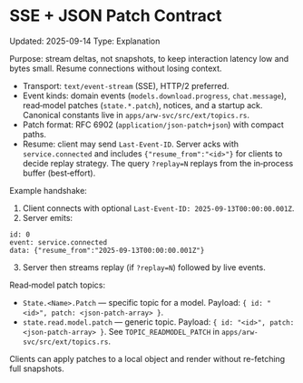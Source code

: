 # SSE + JSON Patch Contract
Updated: 2025-09-14
Type: Explanation

Purpose: stream deltas, not snapshots, to keep interaction latency low and bytes small. Resume connections without losing context.

- Transport: `text/event-stream` (SSE), HTTP/2 preferred.
- Event kinds: domain events (`models.download.progress`, `chat.message`), read‑model patches (`state.*.patch`), notices, and a startup ack. Canonical constants live in `apps/arw-svc/src/ext/topics.rs`.
- Patch format: RFC 6902 (`application/json-patch+json`) with compact paths.
- Resume: client may send `Last-Event-ID`. Server acks with `service.connected` and includes `{"resume_from":"<id>"}` for clients to decide replay strategy. The query `?replay=N` replays from the in‑process buffer (best‑effort).

Example handshake:

1) Client connects with optional `Last-Event-ID: 2025-09-13T00:00:00.001Z`.
2) Server emits:

```
id: 0
event: service.connected
data: {"resume_from":"2025-09-13T00:00:00.001Z"}
```

3) Server then streams replay (if `?replay=N`) followed by live events.

Read‑model patch topics:

- `State.<Name>.Patch` — specific topic for a model. Payload: `{ id: "<id>", patch: <json-patch-array> }`.
- `state.read.model.patch` — generic topic. Payload: `{ id: "<id>", patch: <json-patch-array> }`. See `TOPIC_READMODEL_PATCH` in `apps/arw-svc/src/ext/topics.rs`.

Clients can apply patches to a local object and render without re-fetching full snapshots.
